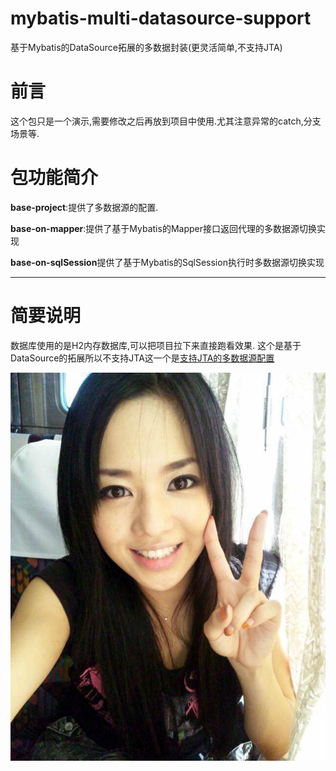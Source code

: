 # mybatis-multi-datasource-support
基于Mybatis的DataSource拓展的多数据封装(更灵活简单,不支持JTA)


# 前言
这个包只是一个演示,需要修改之后再放到项目中使用.尤其注意异常的catch,分支场景等.



# 包功能简介

**base-project**:提供了多数据源的配置.

**base-on-mapper**:提供了基于Mybatis的Mapper接口返回代理的多数据源切换实现

**base-on-sqlSession**提供了基于Mybatis的SqlSession执行时多数据源切换实现

---


# 简要说明
数据库使用的是H2内存数据库,可以把项目拉下来直接跑看效果.
这个是基于DataSource的拓展所以不支持JTA这一个是[支持JTA的多数据源配置](https://github.com/znyh113too/bubi-mybatis-spring-boot "")



![苍老师](https://raw.githubusercontent.com/znyh113too/mybatis-multi-datasource-support/master/picture/4da3-fysnevm4755206.jpg)
